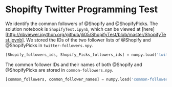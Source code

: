 # Shopifty Twitter Programming Test

We identify the common followers of @Shopify and @ShopifyPicks. The solution notebook is `ShopifyTest.ipynb`, which can be viewed at [here][http://nbviewer.ipython.org/github/jli05/ShopifyTest/blob/master/ShopifyTest.ipynb]. We stored the IDs of the two follower lists of @Shopify and @ShopifyPicks in `twitter-followers.npy`. 

```python
[Shopify_followers_ids, Shopify_Picks_followers_ids] = numpy.load('twitter-followers.npy')
```

The common follower IDs and their names of both @Shopify and @ShopifyPicks are stored in `common-followers.npy`.

```python
[common_followers, common_follower_names] = numpy.load('common-followers.npy')
```
